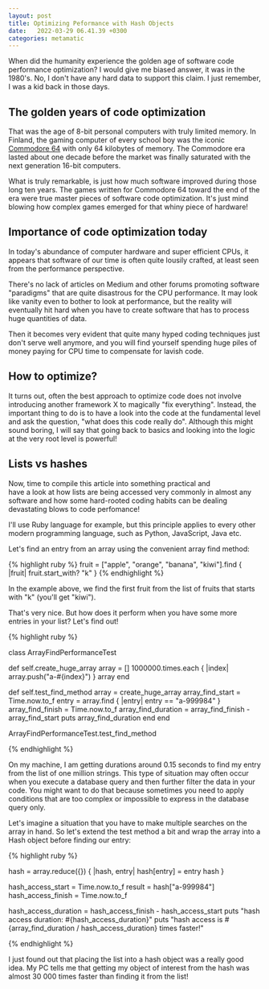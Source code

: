 ```yaml
---
layout: post
title: Optimizing Peformance with Hash Objects
date:   2022-03-29 06.41.39 +0300
categories: metamatic
---
```


When did the humanity experience the golden age of software code performance
optimization? I would give me biased answer, it was in the 1980's. 
No, I don't have any hard data to support this claim. I just remember,
I was a kid back in those days.

## The golden years of code optimization

That was the age of 8-bit personal computers with truly limited memory.
In Finland, the gaming computer of every school boy was the iconic
[Commodore 64](https://en.wikipedia.org/wiki/Commodore_64) with only 64 kilobytes of memory.
The Commodore era lasted about one decade before the market was finally
saturated with the next generation 16-bit computers.
 
What is truly remarkable, is just how much software improved
during those long ten years. The games written for Commodore 64
toward the end of the era were true master pieces of software code
optimization. It's just mind blowing how complex games emerged 
for that whiny piece of hardware!

## Importance of code optimization today

In today's abundance of computer hardware and super efficient 
CPUs, it appears that software of our time is often quite 
lousily crafted, at least seen from the performance perspective.

There's no lack of articles on Medium and other forums promoting
software "paradigms" that are quite disastrous for the CPU
performance. It may look like vanity even to bother to look at performance,
but the reality will eventually hit hard when you have to
create software that has to process huge quantities of data.

Then it becomes very evident that quite many hyped coding techniques
just don't serve well anymore, and you will find yourself 
spending huge piles of money paying for CPU time to compensate for
lavish code.

## How to optimize?

It turns out, often the best approach to optimize code does not 
involve introducing another framework X to magically "fix everything".
Instead, the important thing to do is to have a look into the code at 
the fundamental level and ask the question, "what does this code really do". 
Although this might sound boring, I will say that going back to basics
and looking into the logic at the very root level is powerful!

## Lists vs hashes

Now, time to compile this article into something practical and  
have a look at how lists are being accessed very
commonly in almost any software and how some hard-rooted coding habits 
can be dealing devastating blows to code perfomance! 

I'll use Ruby language for example,
but this principle applies to every other modern programming language,
such as Python, JavaScript, Java etc. 

Let's find an entry from an array using the convenient array find method:

{% highlight ruby %}
fruit = ["apple", "orange", "banana", "kiwi"].find { |fruit|
  fruit.start_with? "k"
}
{% endhighlight %}

In the example above, we find the first fruit from the list of fruits
that starts with "k" (you'll get "kiwi").

That's very nice. But how does it perform when you have some more entries
in your list? Let's find out!

{% highlight ruby %}

class ArrayFindPerformanceTest

  def self.create_huge_array
      array = []
      1000000.times.each { |index|
        array.push("a-#{index}")
      }
      array
  end
  
  def self.test_find_method
      array = create_huge_array
      array_find_start = Time.now.to_f
      entry = array.find { |entry|
        entry == "a-999984"
      }
      array_find_finish = Time.now.to_f
      array_find_duration = array_find_finish - array_find_start
      puts array_find_duration
  end
end

ArrayFindPerformanceTest.test_find_method

{% endhighlight %}

On my machine, I am getting durations around 0.15 seconds to find
my entry from the list of one million strings. This type
of situation may often occur when you execute a database query
and then further filter the data in your code. You might want
to do that because sometimes you need to apply conditions
that are too complex or impossible to express in the database query
only.

Let's imagine a situation that you have to make multiple searches
on the array in hand. So let's extend the test method a bit and wrap the array
into a Hash object before finding our entry:


{% highlight ruby %}

hash = array.reduce({}) { |hash, entry| 
  hash[entry] = entry
  hash
}

hash_access_start = Time.now.to_f
result = hash["a-999984"]
hash_access_finish = Time.now.to_f

hash_access_duration = hash_access_finish - hash_access_start
puts "hash access duration: #{hash_access_duration}"
puts "hash access is #{array_find_duration / hash_access_duration} times faster!"

{% endhighlight %}

I just found out that placing the list into a hash object was a really good idea.
My PC tells me that getting my object of interest from the hash was almost 30 000
times faster than finding it from the list!

